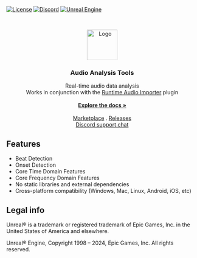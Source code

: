 <a href="https://github.com/gtreshchev/AudioAnalysisTools/blob/main/LICENSE">![License](https://img.shields.io/badge/license-MIT-brightgreen.svg)</a>
<a href="https://georgy.dev/discord">![Discord](https://img.shields.io/discord/1055168498919284786.svg?label=Discord&logo=discord&color=7289DA&labelColor=2C2F33)</a>
<a href="https://www.unrealengine.com/">![Unreal Engine](https://img.shields.io/badge/Unreal-4.26%2B-dea309)</a>

<br/>
<p align="center">
  <a href="https://github.com/gtreshchev/AudioAnalysisTools">
    <img src="Resources/Icon128.png" alt="Logo" width="80" height="80">
  </a>

<h3 align="center">Audio Analysis Tools</h3>

  <p align="center">
    Real-time audio data analysis<br>Works in conjunction with the <a href="https://github.com/gtreshchev/RuntimeAudioImporter">Runtime Audio Importer</a> plugin
    <br/>
    <br/>
    <a href="https://github.com/gtreshchev/AudioAnalysisTools/wiki/"><strong>Explore the docs »</strong></a>
    <br/>
    <br/>
    <a href="https://unrealengine.com/marketplace/product/audio-analysis-tools">Marketplace</a>
    .
    <a href="https://github.com/gtreshchev/AudioAnalysisTools/releases">Releases</a>
    <br/>
    <a href="https://georgy.dev/discord">Discord support chat</a>
  </p>

## Features

- Beat Detection
- Onset Detection
- Core Time Domain Features
- Core Frequency Domain Features
- No static libraries and external dependencies
- Cross-platform compatibility (Windows, Mac, Linux, Android, iOS, etc)

## Legal info

Unreal® is a trademark or registered trademark of Epic Games, Inc. in the United States of America and elsewhere.

Unreal® Engine, Copyright 1998 – 2024, Epic Games, Inc. All rights reserved.
